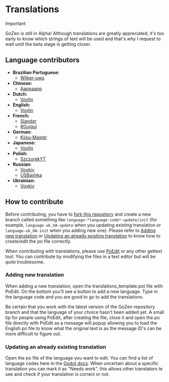 # Translations

> [!IMPORTANT]  
> GoZen is still in Alpha! Although translations are greatly appreciated, it's too early to know which strings of text will be used and that's why I request to wait until the beta stage is getting closer.

## Language contributors

- **Brazilian Portuguese:**
	- [Wilker-uwu](https://github.com/wilker-uwu)
- **Chinese:**
	- [Aappaapp](https://github.com/Aappaapp)
- **Dutch:**
	- [Voylin](https://github.com/Voylin)
- **English:**
	- [Voylin](https://github.com/Voylin)
- **French:**
	- [Slander](https://github.com/Therealslander)
	- [#Guigui](https://github.com/HastagGuigui)
- **German:**
	- [Kiisu-Master](https://github.com/Kiisu-Master)
- **Japanese:**
	- [Voylin](https://github.com/Voylin)
- **Polish:**
	- [SzczurekYT](https://github.com/SzczurekYT)
- **Russian:**
	- [Vovkiv](https://github.com/Vovkiv)
	- [USBashka](https://github.com/USBashka)
- **Ukrainian:**
	- [Vovkiv](https://github.com/Vovkiv)

## How to contribute

Before contributing, you have to [fork this repository](https://github.com/VoylinsGamedevJourney/GoZen/fork) and create a new branch called something like `language-*language-code*-update/init` (for example, `language-uk_UA-update` when you updating existing translation or `language-uk_UA-init` when you adding new one). Please refer to [Adding new translation](#adding-new-translation) or [Updating an already existing translation](#updating-an-already-existing-translation) to know how to create/edit the po file correctly.

When contributing with translations, please use [PoEdit](https://poedit.net/) or any other gettext tool. You can contribute by modifying the files in a text editor but will be quite troublesome.

### Adding new translation

When adding a new translation, open the translations_template.pot file with PoEdit. On the bottom you'll see a button to add a new language. Type in the language code and you are good to go to add the translations.

Be certain that you work with the latest version of the GoZen repository branch and that the language of your choice hasn't been added yet. A small tip for people using PoEdit, after creating the file, close it and open the po file directly with PoEdit as a message will popup allowing you to load the English po file to know what the original text is as the message ID's can be more difficult to figure out.

### Updating an already existing translation

Open the po file of the language you want to edit. You can find a list of language codes here in the [Godot docs](https://docs.godotengine.org/en/stable/tutorials/i18n/locales.html). When uncertain about a specific translation you can mark it as "Needs work", this allows other translators te see and check if your translation is correct or not.

